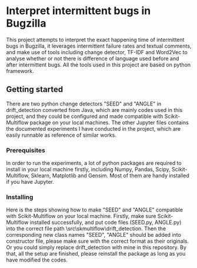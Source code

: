 #  Interpret intermittent bugs in Bugzilla
This project attempts to interpret the exact happening time of intermittent bugs in Bugzilla, it leverages intermittent failure rates and textual comments, and make use of tools including change detector, TF-IDF and Word2Vec to analyse whether or not there is difference of language used before and after intermittent bugs. All the tools used in this project are based on python framework.

## Getting started
There are two python change detectors "SEED" and "ANGLE" in drift_detection converted from Java, which are mainly codes used in this project, and they could be configured and made compatible with Scikit-Multiflow package on your local machines. The other Jupyter files contains the documented experiments I have conducted in the project, which are easily runnable as reference of similar works.

### Prerequisites
In order to run the experiments, a lot of python packages are required to install in your local machine firstly, including Numpy, Pandas, Scipy, Scikit-Multiflow, Sklearn, Matplotlib and Gensim. Most of them are handy installed if you have Jupyter.

### Installing
Here is the steps showing how to make "SEED" and "ANGLE" compatible with Scikit-Multiflow on your local machine. Firstly, make sure Scikit-Multiflow installed successfully,  and put code files (SEED.py, ANGLE.py) into the correct file path \src\skmultiflow\drift_detection. Then the corresponding new class names "SEED", "ANGLE" should be added into constructor file, please make sure with the correct format as their originals. Or you could simply replace drift_detection with mine in this repository. By that, all the setup are finished, please reinstall the package as long as you have modified the codes.

